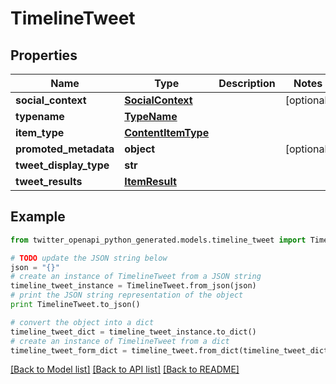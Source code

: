 # TimelineTweet


## Properties
Name | Type | Description | Notes
------------ | ------------- | ------------- | -------------
**social_context** | [**SocialContext**](SocialContext.md) |  | [optional] 
**typename** | [**TypeName**](TypeName.md) |  | 
**item_type** | [**ContentItemType**](ContentItemType.md) |  | 
**promoted_metadata** | **object** |  | [optional] 
**tweet_display_type** | **str** |  | 
**tweet_results** | [**ItemResult**](ItemResult.md) |  | 

## Example

```python
from twitter_openapi_python_generated.models.timeline_tweet import TimelineTweet

# TODO update the JSON string below
json = "{}"
# create an instance of TimelineTweet from a JSON string
timeline_tweet_instance = TimelineTweet.from_json(json)
# print the JSON string representation of the object
print TimelineTweet.to_json()

# convert the object into a dict
timeline_tweet_dict = timeline_tweet_instance.to_dict()
# create an instance of TimelineTweet from a dict
timeline_tweet_form_dict = timeline_tweet.from_dict(timeline_tweet_dict)
```
[[Back to Model list]](../README.md#documentation-for-models) [[Back to API list]](../README.md#documentation-for-api-endpoints) [[Back to README]](../README.md)


